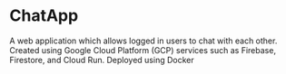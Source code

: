 # ChatApp
A web application which allows logged in users to chat with each other. Created using Google Cloud Platform (GCP) services such as Firebase, Firestore, and Cloud Run. Deployed using Docker
